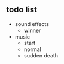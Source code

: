 ## todo list

<!-- - plr.car variable -->
<!-- - random player color -->
<!-- - offset attack range -->
<!-- - global brake -->
<!-- - out of bounds brake -->
<!-- - attack logic -->
<!-- - health logic -->
<!-- - collision logic -->
<!-- - sudden death? -->
<!-- - explosion animation -->
<!-- - background -->
<!-- - SHIELD -->
  <!-- - hold x to shield -->
  <!-- - only active car -->
  <!-- - no shooting while shielding -->
  <!-- - limited time -->
  <!-- - chip damage -->
  <!-- - emergency brake = x+z -->
  <!-- - UI/gfx -->
<!-- - UI feedback -->
  <!-- - blinking lights -->
  <!-- - blinking alerts -->
  <!-- - which car i switch 2 -->
  <!-- - countdown -->
  <!-- - smaller death circle -->
- sound effects
  <!-- - throt up/down -->
  <!-- - shoot + hit
  - shield -->
  <!-- - explosion -->
  <!-- - switch -->
  - winner
  <!-- - ready plr -->
- music
  - start
  - normal
  - sudden death
<!-- - title?!!!
- start screen
  - cool illustration
  - title -->
  <!-- - player ready -->
  <!-- - credits -->
<!-- - win screen -->
